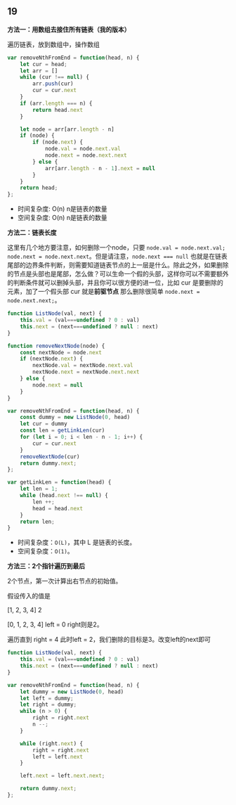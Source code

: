 ## 19


**方法一：用数组去接住所有链表（我的版本）**

遍历链表，放到数组中，操作数组

```js
var removeNthFromEnd = function(head, n) {
    let cur = head;
    let arr = []
    while (cur !== null) {
        arr.push(cur)
        cur = cur.next
    }
    if (arr.length === n) {
        return head.next
    }

    let node = arr[arr.length - n]
    if (node) {
        if (node.next) {
            node.val = node.next.val
            node.next = node.next.next
        } else {
            arr[arr.length - n - 1].next = null
        }
    }
    return head;
};
```

- 时间复杂度: O(n)  n是链表的数量 
- 空间复杂度: O(n)  n是链表的数量 


**方法二：链表长度**


这里有几个地方要注意，如何删除一个node，只要 `node.val = node.next.val; node.next = node.next.next`。但是请注意，`node.next === null` 也就是在链表尾部的边界条件判断，则需要知道链表节点的上一层是什么。除此之外，如果删除的节点是头部也是尾部，怎么做？可以生命一个假的头部，这样你可以不需要额外的判断条件就可以删掉头部，并且你可以很方便的进一位，比如 cur 是要删除的元素，加了一个假头部 cur 就是**前驱节点** 那么删除很简单 `node.next = node.next.next;`。

```js
function ListNode(val, next) {
    this.val = (val===undefined ? 0 : val)
    this.next = (next===undefined ? null : next)
}

function removeNextNode(node) {
    const nextNode = node.next
    if (nextNode.next) {
        nextNode.val = nextNode.next.val
        nextNode.next = nextNode.next.next
    } else {
        node.next = null
    }
}

var removeNthFromEnd = function(head, n) {
    const dummy = new ListNode(0, head)
    let cur = dummy
    const len = getLinkLen(cur)
    for (let i = 0; i < len - n - 1; i++) {
        cur = cur.next
    }
    removeNextNode(cur)
    return dummy.next;
};

var getLinkLen = function(head) {
    let len = 1;
    while (head.next !== null) {
        len ++;
        head = head.next
    }
    return len;
}
```

- 时间复杂度：`O(L)`，其中 L 是链表的长度。
- 空间复杂度：`O(1)`。


**方法三：2个指针遍历到最后**

2个节点，第一次计算出右节点的初始值。

假设传入的值是

[1, 2, 3, 4] 2


[0, 1, 2, 3, 4] left = 0 right则是2。

遍历直到 right = 4 此时left = 2，我们删除的目标是3。改变left的next即可

```js
function ListNode(val, next) {
    this.val = (val===undefined ? 0 : val)
    this.next = (next===undefined ? null : next)
}

var removeNthFromEnd = function(head, n) {
    let dummy = new ListNode(0, head)
    let left = dummy;
    let right = dummy;
    while (n > 0) {
        right = right.next
        n --;
    }

    while (right.next) {
        right = right.next
        left = left.next
    }

    left.next = left.next.next;

    return dummy.next;
};

```